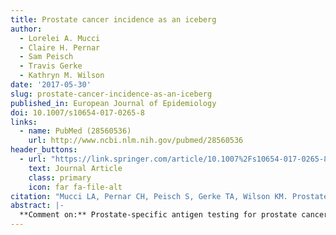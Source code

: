 ```yaml
---
title: Prostate cancer incidence as an iceberg
author:
  - Lorelei A. Mucci
  - Claire H. Pernar
  - Sam Peisch
  - Travis Gerke
  - Kathryn M. Wilson
date: '2017-05-30'
slug: prostate-cancer-incidence-as-an-iceberg
published_in: European Journal of Epidemiology
doi: 10.1007/s10654-017-0265-8
links:
  - name: PubMed (28560536)
    url: http://www.ncbi.nlm.nih.gov/pubmed/28560536
header_buttons:
  - url: "https://link.springer.com/article/10.1007%2Fs10654-017-0265-8"
    text: Journal Article
    class: primary
    icon: far fa-file-alt
citation: "Mucci LA, Pernar CH, Peisch S, Gerke TA, Wilson KM. Prostate cancer incidence as an iceberg. Eur J Epidemiol 2017; 32(6): 477--479. PMID: 28560536. PMCID: PMC5709244."
abstract: |-
  **Comment on:** Prostate-specific antigen testing for prostate cancer: Depleting a limited pool of susceptible individuals? 
---
```


<!--
## Common icons

Font Awesome: https://fontawesome.com/icons
Academic Icons: http://jpswalsh.github.io/academicons/

github: fab fa-github
twitter: fab fa-twitter
rocket (app): fas fa-rocket
biorxiv: ai ai-biorxiv
arvix: ai ai-arxiv
doi: ai ai-doi
pubmed: ai ai-pubmed
generic paper: far fa-file-alt
generic project: fas fa-briefcase
-->

<!--
You can include extra content here as markdown.
It will render after Abstract and Links and before Citation.
-->
